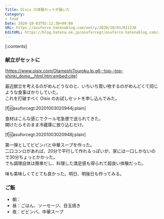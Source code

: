 ```yaml
---
Title: Oisix の体験セットが届いた
Category:
- food
Date: 2020-10-03T02:12:30+09:00
URL: https://asuforce.hatenablog.com/entry/2020/10/03/021230
EditURL: https://blog.hatena.ne.jp/asuforcegt/asuforce.hatenablog.com/atom/entry/26006613635675652
---
```


[:contents]

###  献立がセットに

[https://www.oisix.com/OtameshiTouroku.lp.g6--top--top-shinki_domo__html.htm:embed:cite]

最近献立を考えるのがめんどうなのと、いちいち買い物するのがめんどくて同じような食事ばかりしていた。  
これを打破すべく Oisix のお試しセットを申し込んでみた。

[f:id:asuforcegt:20201003020944j:plain]

食材はこんな感じでクール宅急便で送られてきた。  
開けたらそのまま冷蔵庫に放り込むだけ。

[f:id:asuforcegt:20201003020948j:plain]

第一弾としてビビンバと中華スープを作った。  
二口コンロがあれば、20分で平行して作れるっぽいが、家には一口しかないので30分ちょっとかかった。  
でも調理自体は簡単だし、料理した満足感も得られて超良い体験だった。  

味も美味しくてとても良かった。明日、明後日も作ってみる。

### ご飯

- 朝：
- 昼：ごはん、ソーセージ、目玉焼き
- 夜：ビビンバ、中華スープ
